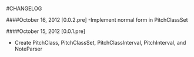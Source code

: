 #CHANGELOG

####October 16, 2012 [0.0.2.pre]
-Implement normal form in PitchClassSet

####October 15, 2012 [0.0.1.pre]
- Create PitchClass, PitchClassSet, PitchClassInterval, PitchInterval, and NoteParser
